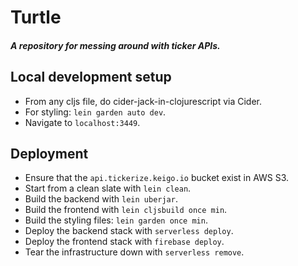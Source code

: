 # Turtle

##### A repository for messing around with ticker APIs.

## Local development setup
- From any cljs file, do cider-jack-in-clojurescript via Cider.
- For styling: `lein garden auto dev`.
- Navigate to `localhost:3449`.

## Deployment
- Ensure that the `api.tickerize.keigo.io` bucket exist in AWS S3.
- Start from a clean slate with `lein clean`.
- Build the backend with `lein uberjar`.
- Build the frontend with `lein cljsbuild once min`.
- Build the styling files: `lein garden once min`.
- Deploy the backend stack with `serverless deploy`.
- Deploy the frontend stack with `firebase deploy`.
- Tear the infrastructure down with `serverless remove`.
